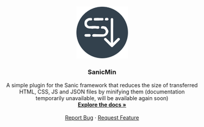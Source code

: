 <a name="readme-top"></a>

<div align="center">
  <a href="https://github.com/infernox-dev/sanicmin">
    <img src="logo.png" alt="SanicMin" width="135" height="135">
  </a>

  <h3 align="center">SanicMin</h3>

  <p align="center">
    A simple plugin for the Sanic framework that reduces the size of transferred HTML, CSS, JS and JSON files by minifying them (documentation temporarily unavailable, will be available again soon)
    <br />
    <a href="https://sanicmin-docs.inxcorp.org"><strong>Explore the docs »</strong></a>
    <br />
    <br />
    <a href="https://github.com/infernox-dev/sanicmin/issues/">Report Bug</a>
    ·
    <a href="https://github.com/infernox-dev/sanicmin/issues/">Request Feature</a>
  </p>
</div>

